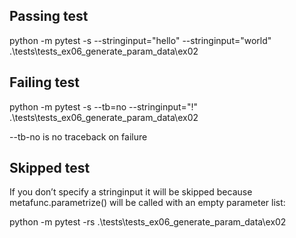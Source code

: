 
## Passing test

python -m pytest -s --stringinput="hello" --stringinput="world" .\tests\tests_ex06_generate_param_data\ex02

## Failing test

python -m pytest -s --tb=no --stringinput="!"  .\tests\tests_ex06_generate_param_data\ex02

--tb-no is no traceback on failure

## Skipped test

If you don’t specify a stringinput it will be skipped because metafunc.parametrize() will be called with an empty parameter list:

python -m pytest -rs .\tests\tests_ex06_generate_param_data\ex02

